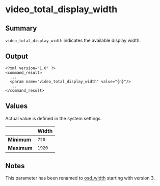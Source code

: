 # video\_total\_display\_width #
## Summary ##

`video_total_display_width` indicates the available display width.

## Output ##

```
<?xml version="1.0" ?>
<command_result>
  ...
  <param name="video_total_display_width" value="{n}"/>
  ...
</command_result>
```

## Values ##

Actual value is defined in the system settings.

|           | **Width**  |
|:----------|:-----------|
| **Minimum** | `720`      |
| **Maximum** | `1920`     |

## Notes ##

This parameter has been renamed to [osd\_width](OsdWidth.md) starting with version 3.